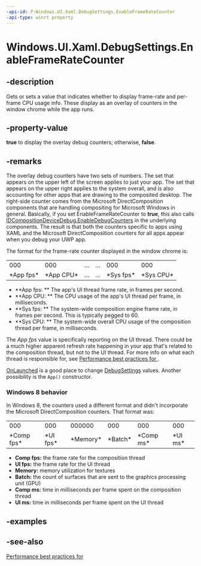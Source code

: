 ```yaml
---
-api-id: P:Windows.UI.Xaml.DebugSettings.EnableFrameRateCounter
-api-type: winrt property
---
```


<!-- Property syntax
public bool EnableFrameRateCounter { get;  set; }
-->

# Windows.UI.Xaml.DebugSettings.EnableFrameRateCounter

## -description
Gets or sets a value that indicates whether to display frame-rate and per-frame CPU usage info. These display as an overlay of counters in the window chrome while the app runs.

## -property-value
**true** to display the overlay debug counters; otherwise, **false**.

## -remarks
The overlay debug counters have two sets of numbers. The set that appears on the upper left of the screen applies to just your app. The set that appears on the upper right applies to the system overall, and is also accounting for other apps that are drawing to the composited desktop. The right-side counter comes from the Microsoft DirectComposition components that are handling compositing for Microsoft Windows in general. Basically, if you set EnableFrameRateCounter to **true**, this also calls [IDCompositionDeviceDebug.EnableDebugCounters](https://msdn.microsoft.com/library/aa0e913f-d89f-4af1-91de-b57d0c016db7) in the underlying components. The result is that both the counters specific to apps using XAML and the Microsoft DirectComposition counters for all apps appear when you debug your UWP app.

The format for the frame-rate counter displayed in the window chrome is: <table>
   <tr><td>000</td><td>000</td><td>…</td><td>…</td><td>000</td><td>000</td></tr>
   <tr><td>*App fps*</td><td>*App CPU*</td><td>…</td><td>…</td><td>*Sys fps*</td><td>*Sys CPU*</td></tr>
</table>


+ **App fps: ** The app's UI thread frame rate, in frames per second.
+ **App CPU: ** The CPU usage of the app's UI thread per frame, in milliseconds.
+ **Sys fps: ** The system-wide composition engine frame rate, in frames per second. This is typically pegged to 60.
+ **Sys CPU: ** The system-wide overall CPU usage of the composition thread per frame, in milliseconds.


The *App fps* value is specifically reporting on the UI thread. There could be a much higher apparent refresh rate happening in your app that's related to the composition thread, but not to the UI thread. For more info on what each thread is responsible for, see [Performance best practices for ](https://msdn.microsoft.com/library/567bcefa-5da5-4e42-a4b8-1358c71adfa2).

[OnLaunched](application_onlaunched_859642554.md) is a good place to change [DebugSettings](debugsettings.md) values. Another possibility is the `App()` constructor.


<!--The following remark is relevant for Windows 8 > 8.1 migration. No WBB not breaking-->
### Windows 8 behavior

In Windows 8, the counters used a different format and didn't incorporate the Microsoft DirectComposition counters. That format was:

<table>
   <tr><td>000</td><td>000</td><td>000000</td><td>000</td><td>000</td><td>000</td></tr>
   <tr><td>*Comp fps*</td><td>*UI fps*</td><td>*Memory*</td><td>*Batch*</td><td>*Comp ms*</td><td>*UI ms*</td></tr>
</table>


+ **Comp fps:** the frame rate for the composition thread
+ **UI fps:** the frame rate for the UI thread
+ **Memory:** memory utilization for textures
+ **Batch:** the count of surfaces that are sent to the graphics processing unit (GPU)
+ **Comp ms:** time in milliseconds per frame spent on the composition thread
+ **UI ms:** time in milliseconds per frame spent on the UI thread


## -examples

## -see-also
[Performance best practices for ](https://msdn.microsoft.com/library/567bcefa-5da5-4e42-a4b8-1358c71adfa2)
